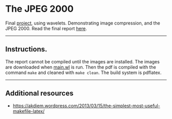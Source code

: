 # The JPEG 2000
Final [project](http://www.math.tamu.edu/~francis.narcowich/m414/s16/projects_s16.html),
using wavelets.
Demonstrating image compression, and the JPEG 2000.
Read the final report [here](https://dl.dropboxusercontent.com/u/222607174/report.pdf).

---

## Instructions.
The report cannot be compiled until the images are installed.
The images are downloaded when [main.wl](https://github.com/TexAgg/Math-414-Final-Project/blob/master/main.wl) is run.
Then the pdf is compiled with the command `make` and cleaned with `make clean`.
The build system is pdflatex.

---

## Additional resources
* https://akdiem.wordpress.com/2013/03/15/the-simplest-most-useful-makefile-latex/
